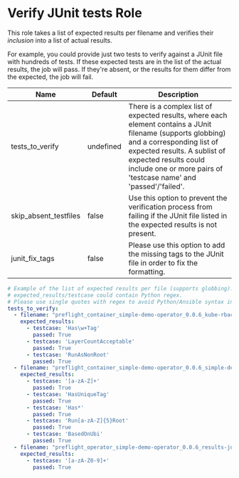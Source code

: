 # Verify JUnit tests Role

This role takes a list of expected results per filename and verifies their
_inclusion_ into a list of actual results.

For example, you could provide just two tests to verify against a JUnit file with hundreds of tests. If these expected tests are in the list of the actual results, the job will pass. If they're absent, or the results for them differ from the expected, the job will fail.

Name                  | Default      | Description
--------------------- | ------------ | -------------
tests_to_verify       | undefined    | There is a complex list of expected results, where each element contains a JUnit filename (supports globbing) and a corresponding list of expected results. A sublist of expected results could include one or more pairs of 'testcase name' and 'passed'/'failed'.
skip_absent_testfiles | false        | Use this option to prevent the verification process from failing if the JUnit file listed in the expected results is not present.
junit_fix_tags        | false        | Please use this option to add the missing <testsuites></testsuites> tags to the JUnit file in order to fix the formatting.

```yaml
# Example of the list of expected results per file (supports globbing).
# expected_results/testcase could contain Python regex.
# Please use single quotes with regex to avoid Python/Ansible syntax interference.
tests_to_verify:
  - filename: "preflight_container_simple-demo-operator_0.0.6_kube-rbac-proxy_results-junit.xml"
    expected_results:
      - testcase: 'Has\w+Tag'
        passed: True
      - testcase: 'LayerCountAcceptable'
        passed: True
      - testcase: 'RunAsNonRoot'
        passed: True
  - filename: "preflight_container_simple-demo-operator_0.0.6_simple-demo-operator_*_results-junit.xml"
    expected_results:
      - testcase: '[a-zA-Z]+'
        passed: True
      - testcase: 'HasUniqueTag'
        passed: True
      - testcase: 'Has*'
        passed: True
      - testcase: 'Run[a-zA-Z]{5}Root'
        passed: True
      - testcase: 'BasedOnUbi'
        passed: True
  - filename: "preflight_operator_simple-demo-operator_0.0.6_results-junit.xml"
    expected_results:
      - testcase: '[a-zA-Z0-9]+'
        passed: True
```
